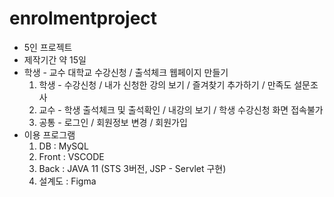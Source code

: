 # enrolmentproject
- 5인 프로젝트
- 제작기간 약 15일
- 학생 - 교수 대학교 수강신청 / 출석체크 웹페이지 만들기
  1. 학생 - 수강신청 / 내가 신청한 강의 보기 / 즐겨찾기 추가하기 / 만족도 설문조사
  2. 교수 - 학생 출석체크 및 출석확인 / 내강의 보기 / 학생 수강신청 화면 접속불가
  3. 공통 - 로그인 / 회원정보 변경 / 회원가입
- 이용 프로그램
  1. DB : MySQL
  2. Front : VSCODE
  3. Back : JAVA 11 (STS 3버전, JSP - Servlet 구현)
  4. 설계도 : Figma
